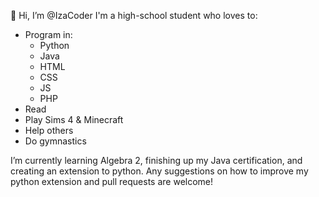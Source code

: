 👋 Hi, I’m @IzaCoder
I'm a high-school student who loves to:
* Program in:
  * Python
  * Java
  * HTML
  * CSS
  * JS
  * PHP
* Read
* Play Sims 4 & Minecraft
* Help others
* Do gymnastics

I’m currently learning Algebra 2, finishing up my Java certification, and creating an extension to python.
Any suggestions on how to improve my python extension and pull requests are welcome!

<!---
IzaCoder/IzaCoder is a ✨ special ✨ repository because its `README.md` (this file) appears on your GitHub profile.
You can click the Preview link to take a look at your changes.
--->
